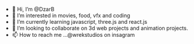 - 👋 Hi, I’m @DzarB
- 👀 I’m interested in movies, food, vfx and coding
- 🌱 I’m currently learning javascript, three.js and react.js
- 💞️ I’m looking to collaborate on 3d web projects and animation projects.
- 📫 How to reach me ...@wrekstudios on insagram
<!---
DzarB/DzarB is a ✨ special ✨ repository because its `README.md` (this file) appears on your GitHub profile.
You can click the Preview link to take a look at your changes.
--->
